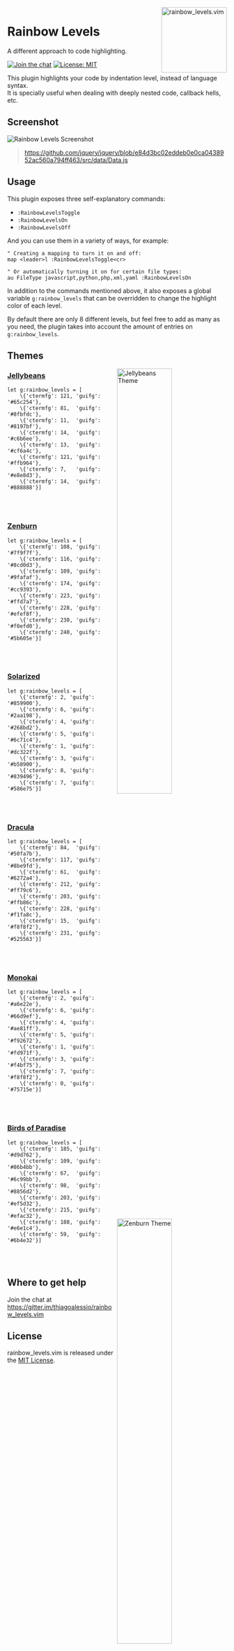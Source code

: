 <img src="https://thiagoalessio.ams3.digitaloceanspaces.com/rainbow_levels/logo.png" alt="rainbow_levels.vim" align="right" width="150px"/>

# Rainbow Levels

A different approach to code highlighting.

[![Join the chat][gitter_badge]][gitter]
[![License: MIT][license_badge]][mit_license]

This plugin highlights your code by indentation level, instead of language syntax.<br/>
It is specially useful when dealing with deeply nested code, callback hells, etc.

## Screenshot

![Rainbow Levels Screenshot](https://thiagoalessio.ams3.digitaloceanspaces.com/rainbow_levels/screenshot.png)

> <https://github.com/jquery/jquery/blob/e84d3bc02eddeb0e0ca0438952ac560a794ff463/src/data/Data.js>

## Usage

This plugin exposes three self-explanatory commands:

* `:RainbowLevelsToggle`
* `:RainbowLevelsOn`
* `:RainbowLevelsOff`

And you can use them in a variety of ways, for example:

```vim
" Creating a mapping to turn it on and off:
map <leader>l :RainbowLevelsToggle<cr>

" Or automatically turning it on for certain file types:
au FileType javascript,python,php,xml,yaml :RainbowLevelsOn
```

In addition to the commands mentioned above, it also exposes a global variable
`g:rainbow_levels` that can be overridden to change the highlight color of each
level.

By default there are only 8 different levels, but feel free to add as many as
you need, the plugin takes into account the amount of entries on `g:rainbow_levels`.

## Themes

<img align="right" width="50%" title="Jellybeans Theme" src="https://thiagoalessio.ams3.digitaloceanspaces.com/rainbow_levels/theme-jellybeans.png"/>

### [Jellybeans][]

```vim
let g:rainbow_levels = [
    \{'ctermfg': 121, 'guifg': '#65c254'},
    \{'ctermfg': 81,  'guifg': '#8fbfdc'},
    \{'ctermfg': 11,  'guifg': '#8197bf'},
    \{'ctermfg': 14,  'guifg': '#c6b6ee'},
    \{'ctermfg': 13,  'guifg': '#cf6a4c'},
    \{'ctermfg': 121, 'guifg': '#ffb964'},
    \{'ctermfg': 7,   'guifg': '#e8e8d3'},
    \{'ctermfg': 14,  'guifg': '#888888'}]
```

<br/><br/>

<img align="right" width="50%" title="Zenburn Theme" src="https://thiagoalessio.ams3.digitaloceanspaces.com/rainbow_levels/theme-zenburn.png"/>

### [Zenburn][]

```vim
let g:rainbow_levels = [
    \{'ctermfg': 108, 'guifg': '#7f9f7f'},
    \{'ctermfg': 116, 'guifg': '#8cd0d3'},
    \{'ctermfg': 109, 'guifg': '#9fafaf'},
    \{'ctermfg': 174, 'guifg': '#cc9393'},
    \{'ctermfg': 223, 'guifg': '#ffd7a7'},
    \{'ctermfg': 228, 'guifg': '#efef8f'},
    \{'ctermfg': 230, 'guifg': '#f0efd0'},
    \{'ctermfg': 240, 'guifg': '#5b605e'}]
```

<br/><br/>

<img align="right" width="50%" title="Solarized Theme" src="https://thiagoalessio.ams3.digitaloceanspaces.com/rainbow_levels/theme-solarized.png"/>

### [Solarized][]

```vim
let g:rainbow_levels = [
    \{'ctermfg': 2, 'guifg': '#859900'},
    \{'ctermfg': 6, 'guifg': '#2aa198'},
    \{'ctermfg': 4, 'guifg': '#268bd2'},
    \{'ctermfg': 5, 'guifg': '#6c71c4'},
    \{'ctermfg': 1, 'guifg': '#dc322f'},
    \{'ctermfg': 3, 'guifg': '#b58900'},
    \{'ctermfg': 8, 'guifg': '#839496'},
    \{'ctermfg': 7, 'guifg': '#586e75'}]
```

<br/><br/>

<img align="right" width="50%" title="Dracula Theme" src="https://thiagoalessio.ams3.digitaloceanspaces.com/rainbow_levels/theme-dracula.png"/>

### [Dracula][]

```vim
let g:rainbow_levels = [
    \{'ctermfg': 84,  'guifg': '#50fa7b'},
    \{'ctermfg': 117, 'guifg': '#8be9fd'},
    \{'ctermfg': 61,  'guifg': '#6272a4'},
    \{'ctermfg': 212, 'guifg': '#ff79c6'},
    \{'ctermfg': 203, 'guifg': '#ffb86c'},
    \{'ctermfg': 228, 'guifg': '#f1fa8c'},
    \{'ctermfg': 15,  'guifg': '#f8f8f2'},
    \{'ctermfg': 231, 'guifg': '#525563'}]
```

<br/><br/>

<img align="right" width="50%" title="Monokai Theme" src="https://thiagoalessio.ams3.digitaloceanspaces.com/rainbow_levels/theme-monokai.png"/>

### [Monokai][]

```vim
let g:rainbow_levels = [
    \{'ctermfg': 2, 'guifg': '#a6e22e'},
    \{'ctermfg': 6, 'guifg': '#66d9ef'},
    \{'ctermfg': 4, 'guifg': '#ae81ff'},
    \{'ctermfg': 5, 'guifg': '#f92672'},
    \{'ctermfg': 1, 'guifg': '#fd971f'},
    \{'ctermfg': 3, 'guifg': '#f4bf75'},
    \{'ctermfg': 7, 'guifg': '#f8f8f2'},
    \{'ctermfg': 0, 'guifg': '#75715e'}]
```

<br/><br/>

<img align="right" width="50%" title="Birds of Paradise Theme" src="https://thiagoalessio.ams3.digitaloceanspaces.com/rainbow_levels/theme-birds-of-paradise.png"/>

### [Birds of Paradise][]

```vim
let g:rainbow_levels = [
    \{'ctermfg': 185, 'guifg': '#d9d762'},
    \{'ctermfg': 109, 'guifg': '#86b4bb'},
    \{'ctermfg': 67,  'guifg': '#6c99bb'},
    \{'ctermfg': 98,  'guifg': '#8856d2'},
    \{'ctermfg': 203, 'guifg': '#ef5d32'},
    \{'ctermfg': 215, 'guifg': '#efac32'},
    \{'ctermfg': 188, 'guifg': '#e6e1c4'},
    \{'ctermfg': 59,  'guifg': '#6b4e32'}]
```

<br/><br/>

## Where to get help

Join the chat at <https://gitter.im/thiagoalessio/rainbow_levels.vim>

## License

rainbow_levels.vim is released under the [MIT License][].

[gitter_badge]: https://badges.gitter.im/thiagoalessio/rainbow_levels.vim.svg
[gitter]: https://gitter.im/thiagoalessio/rainbow_levels.vim?utm_source=badge&utm_medium=badge&utm_campaign=pr-badge&utm_content=badge
[license_badge]: https://img.shields.io/badge/License-MIT-yellow.svg
[mit_license]: https://opensource.org/licenses/MIT
[Jellybeans]: https://github.com/nanotech/jellybeans.vim
[Zenburn]: http://kippura.org/zenburnpage/
[Solarized]: http://ethanschoonover.com/solarized
[Dracula]: https://draculatheme.com/
[Monokai]: http://www.monokai.nl/
[Birds of Paradise]: http://joebergantine.com/
[MIT License]: https://github.com/thiagoalessio/rainbow_levels.vim/blob/master/MIT-LICENSE

